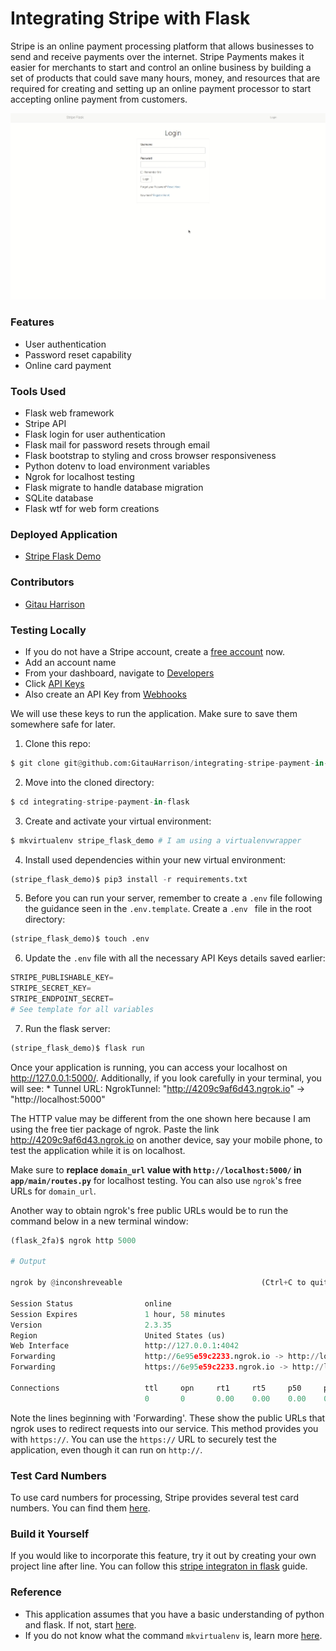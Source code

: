 # Integrating Stripe with Flask

Stripe is an online payment processing platform that allows businesses to send and receive payments over the internet. Stripe Payments makes it easier for merchants to start and control an online business by building a set of products that could save many hours, money, and resources that are required for creating and setting up an online payment processor to start accepting online payment from customers.

![Stripe Payment Demo](app/static/images/stripe_flask_demo.gif)


### Features

* User authentication
* Password reset capability
* Online card payment

### Tools Used

* Flask web framework
* Stripe API
* Flask login for user authentication
* Flask mail for password resets through email
* Flask bootstrap to styling and cross browser responsiveness
* Python dotenv to load environment variables
* Ngrok for localhost testing
* Flask migrate to handle database migration
* SQLite database
* Flask wtf for web form creations

### Deployed Application

* [Stripe Flask Demo](https://stripe-flask-integration.herokuapp.com/)

### Contributors

* [Gitau Harrison](https://github.com/GitauHarrison)

### Testing Locally

* If you do not have a Stripe account, create a [free account](https://dashboard.stripe.com/register) now.
* Add an account name
* From your dashboard, navigate to [Developers](https://dashboard.stripe.com/test/developers)
* Click [API Keys](https://dashboard.stripe.com/test/apikeys)
* Also create an API Key from [Webhooks](https://dashboard.stripe.com/test/webhooks)

We will use these keys to run the application. Make sure to save them somewhere safe for later.

1. Clone this repo:

```python
$ git clone git@github.com:GitauHarrison/integrating-stripe-payment-in-flask.git
```

2. Move into the cloned directory:

```python
$ cd integrating-stripe-payment-in-flask
```

3. Create and activate your virtual environment:

```python
$ mkvirtualenv stripe_flask_demo # I am using a virtualenvwrapper
```

4. Install used dependencies within your new virtual environment:

```python
(stripe_flask_demo)$ pip3 install -r requirements.txt
```

5. Before you can run your server, remember to create a `.env` file following the guidance seen in the `.env.template`. Create a `.env ` file in the root directory:

```python
(stripe_flask_demo)$ touch .env
```
6. Update the `.env` file with all the necessary API Keys details saved earlier:

```python
STRIPE_PUBLISHABLE_KEY=
STRIPE_SECRET_KEY=
STRIPE_ENDPOINT_SECRET=
# See template for all variables
```

7. Run the flask server:

```python
(stripe_flask_demo)$ flask run
```

Once your application is running, you can access your localhost on http://127.0.0.1:5000/. Additionally, if you look carefully in your terminal, you will see: * Tunnel URL: NgrokTunnel: "http://4209c9af6d43.ngrok.io" -> "http://localhost:5000"

The HTTP value may be different from the one shown here because I am using the free tier package of ngrok. Paste the link http://4209c9af6d43.ngrok.io on another device, say your mobile phone, to test the application while it is on localhost.

Make sure to **replace `domain_url` value with `http://localhost:5000/` in `app/main/routes.py`** for localhost testing. You can also use `ngrok`'s free URLs for `domain_url`.

Another way to obtain ngrok's free public URLs would be to run the command below in a new terminal window:

```python
(flask_2fa)$ ngrok http 5000

# Output

ngrok by @inconshreveable                               (Ctrl+C to quit)
                                                                        
Session Status                online                                    
Session Expires               1 hour, 58 minutes                        
Version                       2.3.35                                    
Region                        United States (us)                        
Web Interface                 http://127.0.0.1:4042                     
Forwarding                    http://6e95e59c2233.ngrok.io -> http://loc
Forwarding                    https://6e95e59c2233.ngrok.io -> http://lo
                                                                        
Connections                   ttl     opn     rt1     rt5     p50     p9
                              0       0       0.00    0.00    0.00    0.
```

Note the lines beginning with 'Forwarding'. These show the public URLs that ngrok uses to redirect requests into our service. This method provides you with `https://`. You can use the `https://` URL to securely test the application, even though it can run on `http://`.

### Test Card Numbers

To use card numbers for processing, Stripe provides several test card numbers. You can find them [here](https://stripe.com/docs/testing).

### Build it Yourself
If you would like to incorporate this feature, try it out by creating your own project line after line. You can follow this [stripe integraton in flask](https://github.com/GitauHarrison/notes/blob/master/how_to_use_stripe_for_payment.md) guide.

### Reference
* This application assumes that you have a basic understanding of python and flask. If not, start [here](https://gitauharrison-blog.herokuapp.com/personal-blog).
* If you do not know what the command `mkvirtualenv` is, learn more [here](https://gitauharrison-blog.herokuapp.com/virtualenvwrapper).